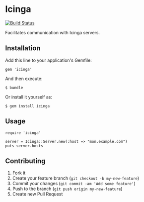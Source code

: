 # Icinga

[![Build Status](https://secure.travis-ci.org/jbussdieker/icinga.png?branch=master)](https://travis-ci.org/jbussdieker/icinga)

Facilitates communication with Icinga servers.

## Installation

Add this line to your application's Gemfile:

    gem 'icinga'

And then execute:

    $ bundle

Or install it yourself as:

    $ gem install icinga

## Usage

`````
require 'icinga'

server = Icinga::Server.new(:host => "mon.example.com")
puts server.hosts
`````

## Contributing

1. Fork it
2. Create your feature branch (`git checkout -b my-new-feature`)
3. Commit your changes (`git commit -am 'Add some feature'`)
4. Push to the branch (`git push origin my-new-feature`)
5. Create new Pull Request

